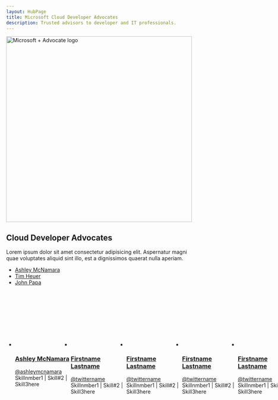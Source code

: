 ```yaml
--- 
layout: HubPage
title: Microsoft Cloud Developer Advocates
description: Trusted advisors to developer and IT professionals.
---
```


<style>
.cda-list {
    display: flex;
}
.cda-list .cardImage {
    border-radius: 50%;
    width: 150px;
    overflow: hidden;
    height: 150px;
    display: flex;
    align-items: center;
    align-content: center;
    margin-bottom: 15px;
}
.cda-list .cardImage img {
    min-width: 150px;
    min-height: 150px;
}
</style>

<div id="main" class="v2">
    <div class="container">
        <img width="500" alt="Microsoft + Advocate logo" src="https://raw.githubusercontent.com/ashleymcnamara/Developer-Advocate-Bit/master/BitMicrosoft.png" />
        <h2> Cloud Developer Advocates</h2>
        <p>Lorem ipsum dolor sit amet consectetur adipisicing elit. Aspernatur magni quae voluptates aliquid sint illo, est a dignissimos quaerat nulla aperiam.</p>
        <ul>
            <li><a href="ashley-mcnamara">Ashley McNamara</a></li>
            <li><a href="tim-heuer">Tim Heuer</a></li>
            <li><a href="john-papa">John Papa</a></li>
        </ul>
        <ul id="cardtypes-10" class="cardsW panelContent cda-list" style="display: flex;">
            <li>
                <a href="ashley-mcnamara">
                    <div class="cardSize">
                        <div class="cardPadding">
                            <div class="card">
                                <div class="cardImageOuter">
                                    <div class="cardImage">
                                        <img src="http://placekitten.com/g/150/150" alt="" data-linktype="absolute-path">
                                    </div>
                                </div>
                                <div class="cardText">
                                    <h3>Ashley McNamara</h3>
                                    <p><a href="https://twitter.com/ashleymcnamara" target="blank">@ashleymcnamara</a><br>
                                    Skillnmber1 | Skill#2 | Skill3here</p>
                                </div>
                            </div>
                        </div>
                    </div>
                </a>
            </li>
            <li>
                <a href="ashley-mcnamara">
                    <div class="cardSize">
                        <div class="cardPadding">
                            <div class="card">
                                <div class="cardImageOuter">
                                    <div class="cardImage">
                                        <img src="http://placekitten.com/g/150/150" alt="" data-linktype="absolute-path">
                                    </div>
                                </div>
                                <div class="cardText">
                                    <h3>Firstname Lastname</h3>
                                    <p><a href="https://twitter.com/ashleymcnamara" target="blank">@twittername</a><br>
                                    Skillnmber1 | Skill#2 | Skill3here</p>
                                </div>
                            </div>
                        </div>
                    </div>
                </a>
            </li>
            <li>
                <a href="ashley-mcnamara">
                    <div class="cardSize">
                        <div class="cardPadding">
                            <div class="card">
                                <div class="cardImageOuter">
                                    <div class="cardImage">
                                        <img src="http://placekitten.com/g/150/150" alt="" data-linktype="absolute-path">
                                    </div>
                                </div>
                                <div class="cardText">
                                    <h3>Firstname Lastname</h3>
                                    <p><a href="https://twitter.com/ashleymcnamara" target="blank">@twittername</a><br>
                                    Skillnmber1 | Skill#2 | Skill3here</p>
                                </div>
                            </div>
                        </div>
                    </div>
                </a>
            </li>
            <li>
                <a href="ashley-mcnamara">
                    <div class="cardSize">
                        <div class="cardPadding">
                            <div class="card">
                                <div class="cardImageOuter">
                                    <div class="cardImage">
                                        <img src="http://placekitten.com/g/150/150" alt="" data-linktype="absolute-path">
                                    </div>
                                </div>
                                <div class="cardText">
                                    <h3>Firstname Lastname</h3>
                                    <p><a href="https://twitter.com/ashleymcnamara" target="blank">@twittername</a><br>
                                    Skillnmber1 | Skill#2 | Skill3here</p>
                                </div>
                            </div>
                        </div>
                    </div>
                </a>
            </li>
            <li>
                <a href="ashley-mcnamara">
                    <div class="cardSize">
                        <div class="cardPadding">
                            <div class="card">
                                <div class="cardImageOuter">
                                    <div class="cardImage">
                                        <img src="http://placekitten.com/g/150/150" alt="" data-linktype="absolute-path">
                                    </div>
                                </div>
                                <div class="cardText">
                                    <h3>Firstname Lastname</h3>
                                    <p><a href="https://twitter.com/ashleymcnamara" target="blank">@twittername</a><br>
                                    Skillnmber1 | Skill#2 | Skill3here</p>
                                </div>
                            </div>
                        </div>
                    </div>
                </a>
            </li>
            <li>
                <a href="ashley-mcnamara">
                    <div class="cardSize">
                        <div class="cardPadding">
                            <div class="card">
                                <div class="cardImageOuter">
                                    <div class="cardImage">
                                        <img src="http://placekitten.com/g/150/150" alt="" data-linktype="absolute-path">
                                    </div>
                                </div>
                                <div class="cardText">
                                    <h3>Firstname Lastname</h3>
                                    <p><a href="https://twitter.com/ashleymcnamara" target="blank">@twittername</a><br>
                                    Skillnmber1 | Skill#2 | Skill3here</p>
                                </div>
                            </div>
                        </div>
                    </div>
                </a>
            </li>
            <li>
                <a href="ashley-mcnamara">
                    <div class="cardSize">
                        <div class="cardPadding">
                            <div class="card">
                                <div class="cardImageOuter">
                                    <div class="cardImage">
                                        <img src="http://placekitten.com/g/150/150" alt="" data-linktype="absolute-path">
                                    </div>
                                </div>
                                <div class="cardText">
                                    <h3>Firstname Lastname</h3>
                                    <p><a href="https://twitter.com/ashleymcnamara" target="blank">@twittername</a><br>
                                    Skillnmber1 | Skill#2 | Skill3here</p>
                                </div>
                            </div>
                        </div>
                    </div>
                </a>
            </li>
            <li>
                <a href="ashley-mcnamara">
                    <div class="cardSize">
                        <div class="cardPadding">
                            <div class="card">
                                <div class="cardImageOuter">
                                    <div class="cardImage">
                                        <img src="http://placekitten.com/g/150/150" alt="" data-linktype="absolute-path">
                                    </div>
                                </div>
                                <div class="cardText">
                                    <h3>Firstname Lastname</h3>
                                    <p><a href="https://twitter.com/ashleymcnamara" target="blank">@twittername</a><br>
                                    Skillnmber1 | Skill#2 | Skill3here</p>
                                </div>
                            </div>
                        </div>
                    </div>
                </a>
            </li>
        </ul>
    </div>
 </div>
